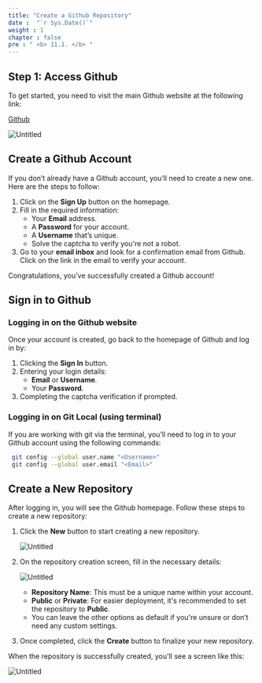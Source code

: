 ```yaml
---
title: "Create a Github Repository"
date :  "`r Sys.Date()`" 
weight : 1
chapter : false
pre : " <b> 11.1. </b> "
---
```


## Step 1: Access Github

To get started, you need to visit the main Github website at the following link:

[Github](https://github.com/)

![Untitled](/images/Amplify%203cbaff98d368481ca9f4263f39f203c8/image.png)

## Create a Github Account

If you don’t already have a Github account, you’ll need to create a new one. Here are the steps to follow:

1. Click on the **Sign Up** button on the homepage.
2. Fill in the required information:
   - Your **Email** address.
   - A **Password** for your account.
   - A **Username** that’s unique.
   - Solve the captcha to verify you're not a robot.
3. Go to your **email inbox** and look for a confirmation email from Github. Click on the link in the email to verify your account.

Congratulations, you’ve successfully created a Github account!

## Sign in to Github

### Logging in on the Github website

Once your account is created, go back to the homepage of Github and log in by:

1. Clicking the **Sign In** button.
2. Entering your login details:
   - **Email** or **Username**.
   - Your **Password**.
3. Completing the captcha verification if prompted.

### Logging in on Git Local (using terminal)

If you are working with git via the terminal, you’ll need to log in to your Github account using the following commands:

```bash
 git config --global user.name "<Username>"
 git config --global user.email "<Email>"
```

## Create a New Repository

After logging in, you will see the Github homepage. Follow these steps to create a new repository:

1. Click the **New** button to start creating a new repository.

   ![Untitled](/images/Amplify%203cbaff98d368481ca9f4263f39f203c8/image%201.png)

2. On the repository creation screen, fill in the necessary details:

   ![Untitled](/images/Amplify%203cbaff98d368481ca9f4263f39f203c8/image%202.png)

   - **Repository Name**: This must be a unique name within your account.
   - **Public** or **Private**: For easier deployment, it's recommended to set the repository to **Public**.
   - You can leave the other options as default if you're unsure or don’t need any custom settings.

3. Once completed, click the **Create** button to finalize your new repository.

When the repository is successfully created, you'll see a screen like this:

![Untitled](/images/Amplify%203cbaff98d368481ca9f4263f39f203c8/image%203.png)
